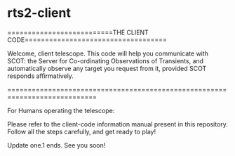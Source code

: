 # rts2-client
==========================THE CLIENT CODE===================================

Welcome, client telescope. This code will help you communicate with SCOT: the Server for Co-ordinating Observations of Transients, and automatically observe any target you request from it, provided SCOT responds affirmatively.

============================================================================

For Humans operating the telescope:

Please refer to the client-code information manual present in this repository. Follow all the steps carefully, and get ready to play!

Update one.1 ends. See you soon!
